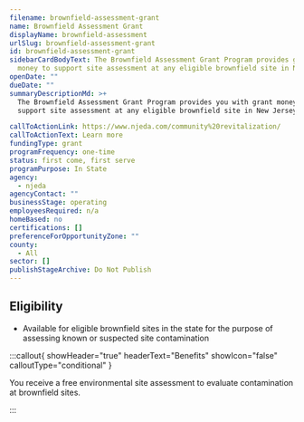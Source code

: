 ```yaml
---
filename: brownfield-assessment-grant
name: Brownfield Assessment Grant
displayName: brownfield-assessment
urlSlug: brownfield-assessment-grant
id: brownfield-assessment-grant
sidebarCardBodyText: The Brownfield Assessment Grant Program provides grant
  money to support site assessment at any eligible brownfield site in NJ.
openDate: ""
dueDate: ""
summaryDescriptionMd: >+
  The Brownfield Assessment Grant Program provides you with grant money to
  support site assessment at any eligible brownfield site in New Jersey.

callToActionLink: https://www.njeda.com/community%20revitalization/
callToActionText: Learn more
fundingType: grant
programFrequency: one-time
status: first come, first serve
programPurpose: In State
agency:
  - njeda
agencyContact: ""
businessStage: operating
employeesRequired: n/a
homeBased: no
certifications: []
preferenceForOpportunityZone: ""
county:
  - All
sector: []
publishStageArchive: Do Not Publish
---
```

## Eligibility

* Available for eligible brownfield sites in the state for the purpose of assessing known or suspected site contamination

:::callout{ showHeader="true" headerText="Benefits" showIcon="false" calloutType="conditional" }

You receive a free environmental site assessment to evaluate contamination at brownfield sites.

:::